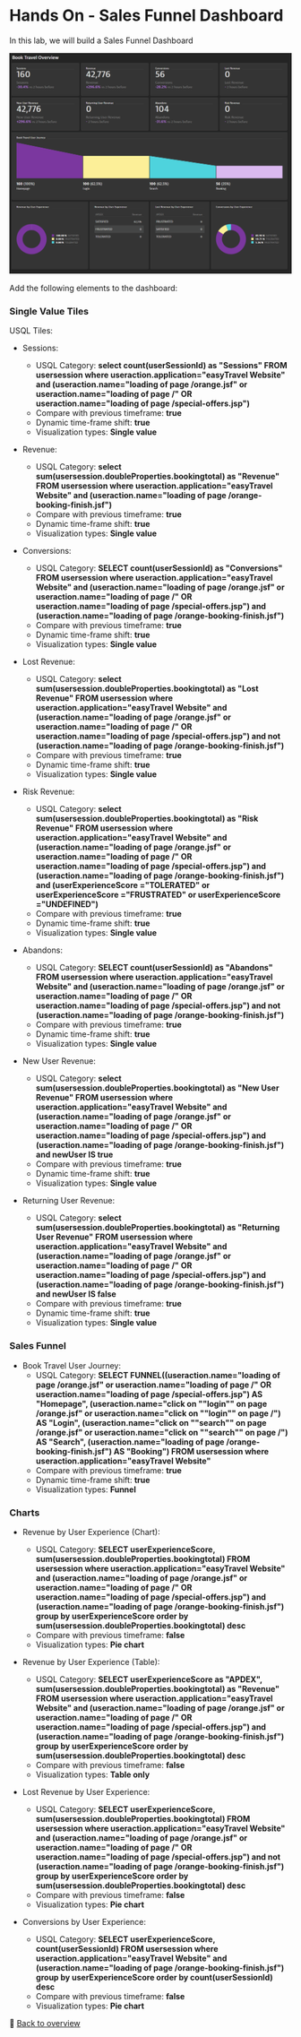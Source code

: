 # Hands On - Sales Funnel Dashboard

In this lab, we will build a Sales Funnel Dashboard 

![Sales Funnel](/img/sales-funnel-done.png)

Add the following elements to the dashboard:

### Single Value Tiles

USQL Tiles:

- Sessions:
	- USQL Category: **select count(userSessionId) as "Sessions" FROM usersession where useraction.application="easyTravel Website"  and (useraction.name="loading of page /orange.jsf" or useraction.name="loading of page /" OR useraction.name="loading of page /special-offers.jsp")**
	- Compare with previous timeframe: **true**
	- Dynamic time-frame shift: **true**
	- Visualization types: **Single value**

- Revenue:
	- USQL Category: **select sum(usersession.doubleProperties.bookingtotal) as "Revenue" FROM usersession where useraction.application="easyTravel Website"  and (useraction.name="loading of page /orange-booking-finish.jsf")**
	- Compare with previous timeframe: **true**
	- Dynamic time-frame shift: **true**
	- Visualization types: **Single value**

- Conversions:
	- USQL Category: **SELECT count(userSessionId) as "Conversions" FROM usersession where useraction.application="easyTravel Website"  and (useraction.name="loading of page /orange.jsf" or useraction.name="loading of page /" OR useraction.name="loading of page /special-offers.jsp")  and (useraction.name="loading of page /orange-booking-finish.jsf")**
	- Compare with previous timeframe: **true**
	- Dynamic time-frame shift: **true**
	- Visualization types: **Single value**

- Lost Revenue:
	- USQL Category: **select sum(usersession.doubleProperties.bookingtotal) as "Lost Revenue" FROM usersession where useraction.application="easyTravel Website"  and (useraction.name="loading of page /orange.jsf" or useraction.name="loading of page /" OR useraction.name="loading of page /special-offers.jsp")  and not (useraction.name="loading of page /orange-booking-finish.jsf")**
	- Compare with previous timeframe: **true**
	- Dynamic time-frame shift: **true**
	- Visualization types: **Single value**

- Risk Revenue:
	- USQL Category: **select sum(usersession.doubleProperties.bookingtotal) as "Risk Revenue" FROM usersession where useraction.application="easyTravel Website"  and (useraction.name="loading of page /orange.jsf" or useraction.name="loading of page /" OR useraction.name="loading of page /special-offers.jsp")  and (useraction.name="loading of page /orange-booking-finish.jsf") and (userExperienceScore ="TOLERATED" or userExperienceScore ="FRUSTRATED" or userExperienceScore ="UNDEFINED")**
	- Compare with previous timeframe: **true**
	- Dynamic time-frame shift: **true**
	- Visualization types: **Single value**

- Abandons:
	- USQL Category: **SELECT count(userSessionId) as "Abandons" FROM usersession where useraction.application="easyTravel Website"  and (useraction.name="loading of page /orange.jsf" or useraction.name="loading of page /" OR useraction.name="loading of page /special-offers.jsp")  and not (useraction.name="loading of page /orange-booking-finish.jsf")**
	- Compare with previous timeframe: **true**
	- Dynamic time-frame shift: **true**
	- Visualization types: **Single value**

- New User Revenue:
	- USQL Category: **select sum(usersession.doubleProperties.bookingtotal) as "New User Revenue" FROM usersession where useraction.application="easyTravel Website"  and (useraction.name="loading of page /orange.jsf" or useraction.name="loading of page /" OR useraction.name="loading of page /special-offers.jsp")  and (useraction.name="loading of page /orange-booking-finish.jsf") and newUser IS true**
	- Compare with previous timeframe: **true**
	- Dynamic time-frame shift: **true**
	- Visualization types: **Single value**

- Returning User Revenue:
	- USQL Category: **select sum(usersession.doubleProperties.bookingtotal) as "Returning User Revenue" FROM usersession where useraction.application="easyTravel Website"  and (useraction.name="loading of page /orange.jsf" or useraction.name="loading of page /" OR useraction.name="loading of page /special-offers.jsp")  and (useraction.name="loading of page /orange-booking-finish.jsf") and newUser IS false**
	- Compare with previous timeframe: **true**
	- Dynamic time-frame shift: **true**
	- Visualization types: **Single value**


### Sales Funnel

- Book Travel User Journey:
	- USQL Category: **SELECT FUNNEL((useraction.name="loading of page /orange.jsf" or useraction.name="loading of page /" OR useraction.name="loading of page /special-offers.jsp")  AS "Homepage", (useraction.name="click on ""login"" on page /orange.jsf" or useraction.name="click on ""login"" on page /") AS "Login", (useraction.name="click on ""search"" on page /orange.jsf" or useraction.name="click on ""search"" on page /") AS "Search", (useraction.name="loading of page /orange-booking-finish.jsf") AS "Booking") FROM usersession where useraction.application="easyTravel Website"**
	- Compare with previous timeframe: **true**
	- Dynamic time-frame shift: **true**
	- Visualization types: **Funnel**

### Charts

- Revenue by User Experience (Chart):
	- USQL Category: **SELECT userExperienceScore, sum(usersession.doubleProperties.bookingtotal) FROM usersession where useraction.application="easyTravel Website"  and (useraction.name="loading of page /orange.jsf" or useraction.name="loading of page /" OR useraction.name="loading of page /special-offers.jsp")  and (useraction.name="loading of page /orange-booking-finish.jsf") group by userExperienceScore order by sum(usersession.doubleProperties.bookingtotal) desc**
	- Compare with previous timeframe: **false**
	- Visualization types: **Pie chart**

- Revenue by User Experience (Table):
	- USQL Category: **SELECT userExperienceScore as "APDEX", sum(usersession.doubleProperties.bookingtotal) as "Revenue" FROM usersession where useraction.application="easyTravel Website" and (useraction.name="loading of page /orange.jsf" or useraction.name="loading of page /" OR useraction.name="loading of page /special-offers.jsp") and (useraction.name="loading of page /orange-booking-finish.jsf") group by userExperienceScore order by sum(usersession.doubleProperties.bookingtotal) desc**
	- Compare with previous timeframe: **false**
	- Visualization types: **Table only**

- Lost Revenue by User Experience:
	- USQL Category: **SELECT userExperienceScore, sum(usersession.doubleProperties.bookingtotal) FROM usersession where useraction.application="easyTravel Website"  and (useraction.name="loading of page /orange.jsf" or useraction.name="loading of page /" OR useraction.name="loading of page /special-offers.jsp")  and not (useraction.name="loading of page /orange-booking-finish.jsf") group by userExperienceScore order by sum(usersession.doubleProperties.bookingtotal) desc**
	- Compare with previous timeframe: **false**
	- Visualization types: **Pie chart**

- Conversions by User Experience:
	- USQL Category: **SELECT userExperienceScore, count(userSessionId) FROM usersession where useraction.application="easyTravel Website"  and (useraction.name="loading of page /orange-booking-finish.jsf") group by userExperienceScore order by count(userSessionId) desc**
	- Compare with previous timeframe: **false**
	- Visualization types: **Pie chart**
	
	

:arrow_up_small: [Back to overview](/README.md)
